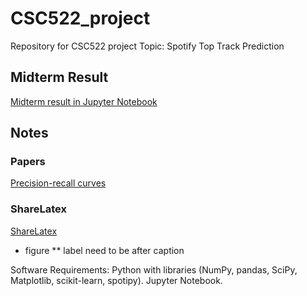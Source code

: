 # CSC522_project
Repository for CSC522 project
Topic: Spotify Top Track Prediction

## Midterm Result
[Midterm result in Jupyter Notebook](https://github.com/thsieh4/CSC522_project/blob/master/CSS522_current_results_Nov07.ipynb)

## Notes
### Papers
[Precision-recall curves](https://dl.acm.org/citation.cfm?id=1143874)
### ShareLatex
[ShareLatex](https://www.sharelatex.com/project/59dbdd87bc60a256399644e9)
* figure 
** label need to be after caption

Software Requirements: Python with libraries (NumPy, pandas, SciPy, Matplotlib, scikit-learn, spotipy).
Jupyter Notebook.